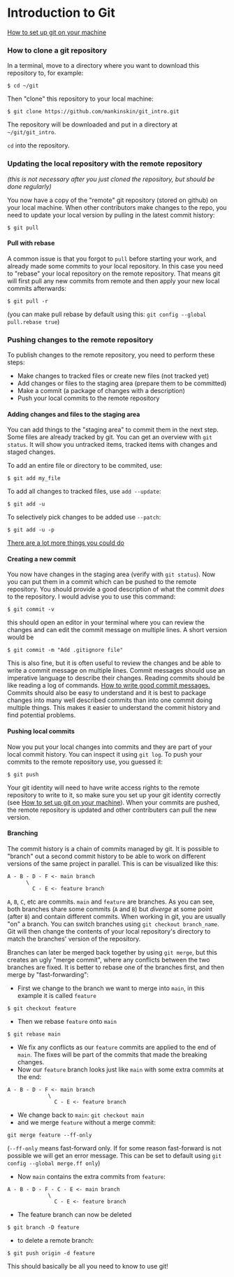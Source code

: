 # Introduction to Git

[How to set up git on your machine](https://kbroman.org/github_tutorial/pages/first_time.html)

### How to clone a git repository
In a terminal, move to a directory where you want to download this repository to, for example: 
```
$ cd ~/git
```

Then "clone" this repository to your local machine:
```
$ git clone https://github.com/mankinskin/git_intro.git
```
The repository will be downloaded and put in a directory at `~/git/git_intro`.

`cd` into the repository.

### Updating the local repository with the remote repository

*(this is not necessary after you just cloned the repository, but should be done regularly)*

You now have a copy of the "remote" git repository (stored on github) on your local machine.
When other contributors make changes to the repo, you need to update your local version by pulling in the latest commit history:
```
$ git pull
```
#### Pull with rebase
A common issue is that you forgot to `pull` before starting your work, and already made some commits to your local repository.
In this case you need to "rebase" your local repository on the remote repository.
That means git will first pull any new commits from remote and then apply your new local commits afterwards:
```
$ git pull -r
```
(you can make pull rebase by default using this: `git config --global pull.rebase true`)

### Pushing changes to the remote repository

To publish changes to the remote repository, you need to perform these steps:
- Make changes to tracked files or create new files (not tracked yet)
- Add changes or files to the staging area (prepare them to be committed)
- Make a commit (a package of changes with a description)
- Push your local commits to the remote repository

#### Adding changes and files to the staging area

You can add things to the "staging area" to commit them in the next step. Some files are already tracked by git.
You can get an overview with `git status`. It will show you untracked items, tracked items with changes and staged changes.

To add an entire file or directory to be commited, use:
```
$ git add my_file
```
To add all changes to tracked files, use `add --update`:
```
$ git add -u
```
To selectively pick changes to be added use `--patch`:
```
$ git add -u -p
```
[There are a lot more things you could do](https://git-scm.com/docs/git-add)

#### Creating a new commit

You now have changes in the staging area (verify with `git status`). Now you can put them in a commit which can be pushed to the remote repository.
You should provide a good description of what the commit *does* to the repository. I would advise you to use this command:
```
$ git commit -v
```
this should open an editor in your terminal where you can review the changes and can edit the commit message on multiple lines.
A short version would be
```
$ git commit -m "Add .gitignore file"
```
This is also fine, but it is often useful to review the changes and be able to write a commit message on multiple lines.
Commit messages should use an imperative language to describe their changes. Reading commits should be like reading a log of commands.
[How to write good commit messages.](https://chris.beams.io/posts/git-commit/)
Commits should also be easy to understand and it is best to package changes into many well described commits than into one commit doing multiple things. This makes it easier to understand the commit history and find potential problems.

#### Pushing local commits

Now you put your local changes into commits and they are part of your local commit history. You can inspect it using `git log`.
To push your commits to the remote repository use, you guessed it:
```
$ git push
```
Your git identity will need to have write access rights to the remote repository to write to it, so make sure you set up your git identity correctly (see [How to set up git on your machine](https://kbroman.org/github_tutorial/pages/first_time.html)).
When your commits are pushed, the remote repository is updated and other contributers can pull the new version.

#### Branching

The commit history is a chain of commits managed by git. It is possible to "branch" out a second commit history
to be able to work on different versions of the same project in parallel. This is can be visualized like this:
```
A - B - D - F <- main branch
      \
        C - E <- feature branch
```
`A`, `B`, `C`, etc are commits. `main` and `feature` are branches.
As you can see, both branches share some commits (`A` and `B`) but *diverge* at some point (after `B`) and contain different commits.
When working in git, you are usually "on" a branch. You can switch branches using `git checkout branch_name`.
Git will then change the contents of your local repository's directory to match the branches' version of the repository.

Branches can later be merged back together by using `git merge`, but this creates an ugly "merge commit",
where any conflicts between the two branches are fixed. It is better to rebase one of the branches first, and then merge by "fast-forwarding":
- First we change to the branch we want to merge into `main`, in this example it is called `feature`
```
$ git checkout feature
```
- Then we rebase `feature` onto `main`
```
$ git rebase main
```
- We fix any conflicts as our `feature` commits are applied to the end of `main`. The fixes will be part of the commits that made the breaking changes.
- Now our `feature` branch looks just like `main` with some extra commits at the end:
```
A - B - D - F <- main branch
             \
               C - E <- feature branch
```
- We change back to `main`: `git checkout main`
- and we merge `feature` without a merge commit:
```
git merge feature --ff-only
```
(`--ff-only` means fast-forward only. If for some reason fast-forward is not possible we will get an error message.
This can be set to default using `git config --global merge.ff only`)
- Now `main` contains the extra commits from `feature`:
```
A - B - D - F - C - E <- main branch
             \
               C - E <- feature branch
```
- The feature branch can now be deleted
```
$ git branch -D feature
```
- to delete a remote branch:
```
$ git push origin -d feature
```

This should basically be all you need to know to use git!
